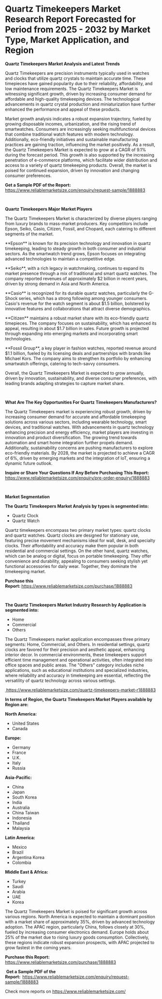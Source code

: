 <p><h1>Quartz Timekeepers Market Research Report Forecasted for Period from 2025 -  2032 by Market Type, Market Application, and Region</h1></p><p><strong>Quartz Timekeepers Market Analysis and Latest Trends</strong></p>
<p><p>Quartz Timekeepers are precision instruments typically used in watches and clocks that utilize quartz crystals to maintain accurate time. These timepieces have gained popularity due to their reliability, affordability, and low maintenance requirements. The Quartz Timekeepers Market is witnessing significant growth, driven by increasing consumer demand for affordable and high-quality timekeeping devices. The technological advancements in quartz crystal production and miniaturization have further enhanced the performance and appeal of these products.</p><p>Market growth analysis indicates a robust expansion trajectory, fueled by growing disposable incomes, urbanization, and the rising trend of smartwatches. Consumers are increasingly seeking multifunctional devices that combine traditional watch features with modern technology. Additionally, eco-friendly initiatives and sustainable manufacturing practices are gaining traction, influencing the market positively. As a result, the Quartz Timekeepers Market is expected to grow at a CAGR of 9.1% during the forecast period. This growth is also supported by the increasing penetration of e-commerce platforms, which facilitate wider distribution and access to a variety of quartz timekeeping products. Overall, the market is poised for continued expansion, driven by innovation and changing consumer preferences.</p></p>
<p><strong>Get a Sample PDF of the Report:&nbsp;</strong> <a href="https://www.reliablemarketsize.com/enquiry/request-sample/1888883?utm_campaign=1133&utm_medium=2&utm_source=Github&utm_content=ia&utm_term=14012025&utm_id=quartz-timekeepers">https://www.reliablemarketsize.com/enquiry/request-sample/1888883</a></p>
<p>&nbsp;</p>
<p><strong>Quartz Timekeepers Major Market Players</strong></p>
<p><p>The Quartz Timekeepers Market is characterized by diverse players ranging from luxury brands to mass-market producers. Key competitors include Epson, Seiko, Casio, Citizen, Fossil, and Chopard, each catering to different segments of the market.</p><p>**Epson** is known for its precision technology and innovation in quartz timekeeping, leading to steady growth in both consumer and industrial sectors. As the smartwatch trend grows, Epson focuses on integrating advanced technologies to maintain a competitive edge.</p><p>**Seiko**, with a rich legacy in watchmaking, continues to expand its market presence through a mix of traditional and smart quartz watches. The company reported revenues of approximately $2 billion in recent years, driven by strong demand in Asia and North America.</p><p>**Casio** is recognized for its durable quartz watches, particularly the G-Shock series, which has a strong following among younger consumers. Casio's revenue for the watch segment is about $1.5 billion, bolstered by innovative features and collaborations that attract diverse demographics.</p><p>**Citizen** maintains a robust market share with its eco-friendly quartz timepieces. The company focuses on sustainability, which has enhanced its appeal, resulting in about $1.7 billion in sales. Future growth is projected through expanding into emerging markets and incorporating smart technologies.</p><p>**Fossil Group**, a key player in fashion watches, reported revenue around $1.1 billion, fueled by its licensing deals and partnerships with brands like Michael Kors. The company aims to strengthen its portfolio by enhancing smartwatch offerings, catering to tech-savvy consumers.</p><p>Overall, the Quartz Timekeepers Market is expected to grow annually, driven by innovation, sustainability, and diverse consumer preferences, with leading brands adapting strategies to capture market share.</p></p>
<p>&nbsp;</p>
<p><strong>What Are The Key Opportunities For Quartz Timekeepers Manufacturers?</strong></p>
<p><p>The Quartz Timekeepers market is experiencing robust growth, driven by increasing consumer demand for accurate and affordable timekeeping solutions across various sectors, including wearable technology, smart devices, and traditional watches. With advancements in quartz technology enhancing precision and energy efficiency, market players are investing in innovation and product diversification. The growing trend towards automation and smart home integration further propels demand. Additionally, sustainability concerns are pushing manufacturers to explore eco-friendly materials. By 2028, the market is projected to achieve a CAGR of 6%, driven by emerging markets and the integration of IoT, ensuring a dynamic future outlook.</p></p>
<p><strong>Inquire or Share Your Questions If Any Before Purchasing This Report:</strong> <a href="https://www.reliablemarketsize.com/enquiry/pre-order-enquiry/1888883?utm_campaign=1133&utm_medium=2&utm_source=Github&utm_content=ia&utm_term=14012025&utm_id=quartz-timekeepers">https://www.reliablemarketsize.com/enquiry/pre-order-enquiry/1888883</a></p>
<p>&nbsp;</p>
<p><strong>Market Segmentation</strong></p>
<p><strong>The Quartz Timekeepers Market Analysis by types is segmented into:</strong></p>
<p><ul><li>Quartz Clock</li><li>Quartz Watch</li></ul></p>
<p><p>Quartz timekeepers encompass two primary market types: quartz clocks and quartz watches. Quartz clocks are designed for stationary use, featuring precise movement mechanisms ideal for wall, desk, and specialty clocks. Their affordability and accuracy make them popular in both residential and commercial settings. On the other hand, quartz watches, which can be analog or digital, focus on portable timekeeping. They offer convenience and durability, appealing to consumers seeking stylish yet functional accessories for daily wear. Together, they dominate the timekeeping market.</p></p>
<p><strong>Purchase this Report:&nbsp;</strong><a href="https://www.reliablemarketsize.com/purchase/1888883?utm_campaign=1133&utm_medium=2&utm_source=Github&utm_content=ia&utm_term=14012025&utm_id=quartz-timekeepers">https://www.reliablemarketsize.com/purchase/1888883</a></p>
<p>&nbsp;</p>
<p><strong>The Quartz Timekeepers Market Industry Research by Application is segmented into:</strong></p>
<p><ul><li>Home</li><li>Commercial</li><li>Others</li></ul></p>
<p><p>The Quartz Timekeepers market application encompasses three primary segments: Home, Commercial, and Others. In residential settings, quartz clocks are favored for their precision and aesthetic appeal, enhancing interior decor. In commercial environments, these timekeepers support efficient time management and operational activities, often integrated into office spaces and public areas. The "Others" category includes niche applications, such as educational institutions and specialized industries, where reliability and accuracy in timekeeping are essential, reflecting the versatility of quartz technology across various settings.</p></p>
<p><a href="https://www.reliablemarketsize.com/quartz-timekeepers-market-r1888883?utm_campaign=1133&utm_medium=2&utm_source=Github&utm_content=ia&utm_term=14012025&utm_id=quartz-timekeepers">&nbsp;https://www.reliablemarketsize.com/quartz-timekeepers-market-r1888883</a></p>
<p><strong>In terms of Region, the Quartz Timekeepers Market Players available by Region are:</strong></p>
<p>
    <p> <strong> North America: </strong>
        <ul>
            <li>United States</li>
            <li>Canada</li>
        </ul>
        </p> 
    <p> <strong> Europe: </strong>
        <ul>
            <li>Germany</li>
            <li>France</li>
            <li>U.K.</li>
            <li>Italy</li>
            <li>Russia</li>
        </ul>
        </p> 
    <p> <strong> Asia-Pacific: </strong>
        <ul>
            <li>China</li>
            <li>Japan</li>
            <li>South Korea</li>
            <li>India</li>
            <li>Australia</li>
            <li>China Taiwan</li>
            <li>Indonesia</li>
            <li>Thailand</li>
            <li>Malaysia</li>
        </ul>
        </p> 
    <p> <strong> Latin America: </strong>
        <ul>
            <li>Mexico</li>
            <li>Brazil</li>
            <li>Argentina Korea</li>
            <li>Colombia</li>
        </ul>
        </p> 
    <p> <strong> Middle East & Africa: </strong>
        <ul>
            <li>Turkey</li>
            <li>Saudi</li>
            <li>Arabia</li>
            <li>UAE</li>
            <li>Korea</li>
        </ul>
    </p>
    </p>
<p><p>The Quartz Timekeepers Market is poised for significant growth across various regions. North America is expected to maintain a dominant position with a market share of approximately 35%, driven by advanced technology adoption. The APAC region, particularly China, follows closely at 30%, fueled by increasing consumer electronics demand. Europe holds about 25% of the market due to rising luxury goods consumption. Collectively, these regions indicate robust expansion prospects, with APAC projected to grow fastest in the coming years.</p></p>
<p><strong>Purchase this Report: </strong><a href="https://www.reliablemarketsize.com/purchase/1888883?utm_campaign=1133&utm_medium=2&utm_source=Github&utm_content=ia&utm_term=14012025&utm_id=quartz-timekeepers">https://www.reliablemarketsize.com/purchase/1888883</a></p>
<p>&nbsp;<strong>Get a Sample PDF of the Report:&nbsp;&nbsp;</strong><a href="https://www.reliablemarketsize.com/enquiry/request-sample/1888883?utm_campaign=1133&utm_medium=2&utm_source=Github&utm_content=ia&utm_term=14012025&utm_id=quartz-timekeepers">https://www.reliablemarketsize.com/enquiry/request-sample/1888883</a></p>
<p><strong></strong></p>
<p>Check more reports on <a href="https://www.reliablemarketsize.com/?utm_campaign=1133&utm_medium=2&utm_source=Github&utm_content=ia&utm_term=14012025&utm_id=quartz-timekeepers">https://www.reliablemarketsize.com/</a></p>